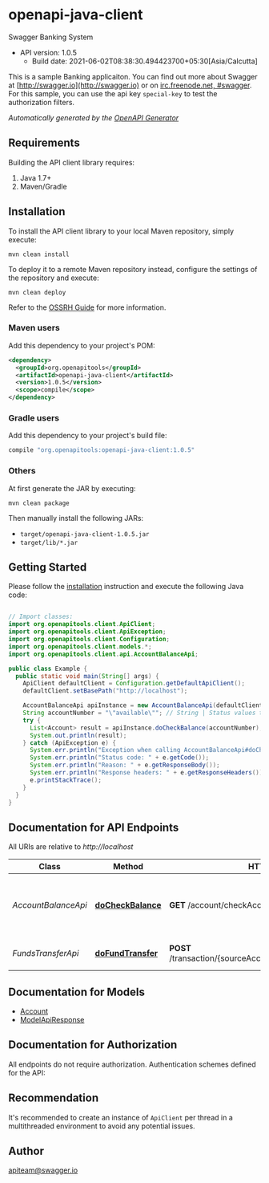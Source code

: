 # openapi-java-client

Swagger Banking System
- API version: 1.0.5
  - Build date: 2021-06-02T08:38:30.494423700+05:30[Asia/Calcutta]

This is a sample Banking applicaiton.  You can find out more about Swagger at [http://swagger.io](http://swagger.io) or on [irc.freenode.net, #swagger](http://swagger.io/irc/).  For this sample, you can use the api key `special-key` to test the authorization filters.


*Automatically generated by the [OpenAPI Generator](https://openapi-generator.tech)*


## Requirements

Building the API client library requires:
1. Java 1.7+
2. Maven/Gradle

## Installation

To install the API client library to your local Maven repository, simply execute:

```shell
mvn clean install
```

To deploy it to a remote Maven repository instead, configure the settings of the repository and execute:

```shell
mvn clean deploy
```

Refer to the [OSSRH Guide](http://central.sonatype.org/pages/ossrh-guide.html) for more information.

### Maven users

Add this dependency to your project's POM:

```xml
<dependency>
  <groupId>org.openapitools</groupId>
  <artifactId>openapi-java-client</artifactId>
  <version>1.0.5</version>
  <scope>compile</scope>
</dependency>
```

### Gradle users

Add this dependency to your project's build file:

```groovy
compile "org.openapitools:openapi-java-client:1.0.5"
```

### Others

At first generate the JAR by executing:

```shell
mvn clean package
```

Then manually install the following JARs:

* `target/openapi-java-client-1.0.5.jar`
* `target/lib/*.jar`

## Getting Started

Please follow the [installation](#installation) instruction and execute the following Java code:

```java

// Import classes:
import org.openapitools.client.ApiClient;
import org.openapitools.client.ApiException;
import org.openapitools.client.Configuration;
import org.openapitools.client.models.*;
import org.openapitools.client.api.AccountBalanceApi;

public class Example {
  public static void main(String[] args) {
    ApiClient defaultClient = Configuration.getDefaultApiClient();
    defaultClient.setBasePath("http://localhost");

    AccountBalanceApi apiInstance = new AccountBalanceApi(defaultClient);
    String accountNumber = "\"available\""; // String | Status values that need to be considered for filter
    try {
      List<Account> result = apiInstance.doCheckBalance(accountNumber);
      System.out.println(result);
    } catch (ApiException e) {
      System.err.println("Exception when calling AccountBalanceApi#doCheckBalance");
      System.err.println("Status code: " + e.getCode());
      System.err.println("Reason: " + e.getResponseBody());
      System.err.println("Response headers: " + e.getResponseHeaders());
      e.printStackTrace();
    }
  }
}

```

## Documentation for API Endpoints

All URIs are relative to *http://localhost*

Class | Method | HTTP request | Description
------------ | ------------- | ------------- | -------------
*AccountBalanceApi* | [**doCheckBalance**](docs/AccountBalanceApi.md#doCheckBalance) | **GET** /account/checkAccountBalance/{accountNumber} | Transfer funds from one account to other account
*FundsTransferApi* | [**doFundTransfer**](docs/FundsTransferApi.md#doFundTransfer) | **POST** /transaction/{sourceAccount}/{targetAccount}/{amount} | Check the Account Balance


## Documentation for Models

 - [Account](docs/Account.md)
 - [ModelApiResponse](docs/ModelApiResponse.md)


## Documentation for Authorization

All endpoints do not require authorization.
Authentication schemes defined for the API:

## Recommendation

It's recommended to create an instance of `ApiClient` per thread in a multithreaded environment to avoid any potential issues.

## Author

apiteam@swagger.io

